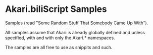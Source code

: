 Akari.biliScript Samples
========================

Samples (read "Some Random Stuff That Somebody Came Up With").

All samples assume that Akari is already globally defined and unless specified, with and with only the Akari.* namespaces.

The samples are all free to use as snippits and such.